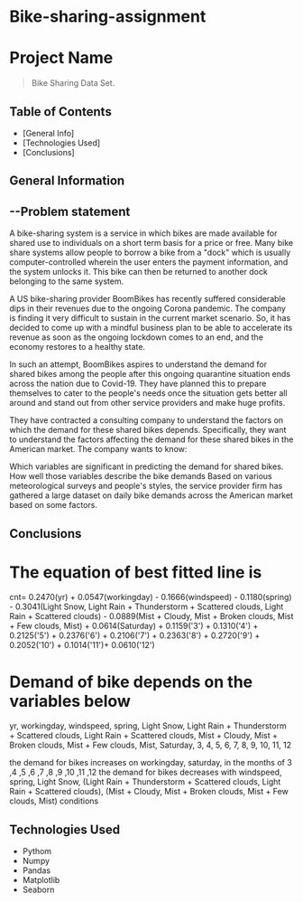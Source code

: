 # Bike-sharing-assignment

# Project Name
> Bike Sharing Data Set.


## Table of Contents
* [General Info]
* [Technologies Used]
* [Conclusions]


## General Information
## --Problem statement
A bike-sharing system is a service in which bikes are made available for shared use to individuals on a short term basis for a price or free. Many bike share systems allow people to borrow a bike from a "dock" which is usually computer-controlled wherein the user enters the payment information, and the system unlocks it. This bike can then be returned to another dock belonging to the same system.


A US bike-sharing provider BoomBikes has recently suffered considerable dips in their revenues due to the ongoing Corona pandemic. The company is finding it very difficult to sustain in the current market scenario. So, it has decided to come up with a mindful business plan to be able to accelerate its revenue as soon as the ongoing lockdown comes to an end, and the economy restores to a healthy state. 


In such an attempt, BoomBikes aspires to understand the demand for shared bikes among the people after this ongoing quarantine situation ends across the nation due to Covid-19. They have planned this to prepare themselves to cater to the people's needs once the situation gets better all around and stand out from other service providers and make huge profits.


They have contracted a consulting company to understand the factors on which the demand for these shared bikes depends. Specifically, they want to understand the factors affecting the demand for these shared bikes in the American market. The company wants to know:

Which variables are significant in predicting the demand for shared bikes.
How well those variables describe the bike demands
Based on various meteorological surveys and people's styles, the service provider firm has gathered a large dataset on daily bike demands across the American market based on some factors. 

 
## Conclusions
# The equation of best fitted line is 

cnt= 0.2470(yr) + 0.0547(workingday) - 0.1666(windspeed) - 0.1180(spring) - 0.3041(Light Snow, Light Rain + Thunderstorm + Scattered clouds, Light Rain + Scattered clouds) - 0.0889(Mist + Cloudy, Mist + Broken clouds, Mist + Few clouds, Mist) + 0.0614(Saturday) + 0.1159('3') + 0.1310('4') + 0.2125('5') + 0.2376('6') + 0.2106('7') + 0.2363('8') + 0.2720('9') + 0.2052('10') + 0.1014('11')+ 0.0610('12')

# Demand of bike depends on the variables below

yr, workingday, windspeed, spring, Light Snow, Light Rain + Thunderstorm + Scattered clouds, Light Rain + Scattered clouds, Mist + Cloudy, Mist + Broken clouds, Mist + Few clouds, Mist, Saturday, 3, 4, 5, 6, 7, 8, 9, 10, 11, 12

the demand for bikes increases on workingday, saturday, in the months of 3 ,4 ,5 ,6 ,7 ,8 ,9 ,10 ,11 ,12
the demand for bikes decreases with windspeed, spring, Light Snow, (Light Rain + Thunderstorm + Scattered clouds, Light Rain + Scattered clouds), (Mist + Cloudy, Mist + Broken clouds, Mist + Few clouds, Mist) conditions


## Technologies Used
- Pythom
- Numpy
- Pandas
- Matplotlib
- Seaborn


